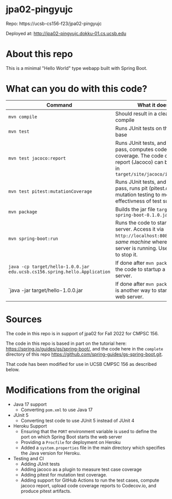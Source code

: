 # jpa02-pingyujc

Repo: https://ucsb-cs156-f23/jpa02-pingyujc

Deployed at: http://jpa02-pingyujc.dokku-01.cs.ucsb.edu

# About this repo

This is a minimal "Hello World" type webapp built with Spring Boot.

# What can you do with this code?

| Command                                                                   | What it does                                                                                                                                           |
| ------------------------------------------------------------------------- | ------------------------------------------------------------------------------------------------------------------------------------------------------ |
| `mvn compile`                                                             | Should result in a clean compile                                                                                                                       |
| `mvn test`                                                                | Runs JUnit tests on the code base                                                                                                                      |
| `mvn test jacoco:report`                                                  | Runs JUnit tests, and if all tests pass, computes code coverage. The code coverage report (Jacoco) can be found in `target/site/jacoco/index.html`     |
| `mvn test pitest:mutationCoverage`                                        | Runs JUnit tests, and if all tests pass, runs pit (pitest.org) mutation testing to measure effectivness of test suite                                  |
| `mvn package`                                                             | Builds the jar file `target/gs-spring-boot-0.1.0.jar`                                                                                                  |
| `mvn spring-boot:run`                                                     | Runs the code to startup a web server. Access it via `http://localhost:8080` on the _same machine_ where the server is running. Use CTRL/C to stop it. |
| `java -cp target/hello-1.0.0.jar edu.ucsb.cs156.spring.hello.Application` | If done after `mvn package`, runs the code to startup a web server.                                                                                    |
| `java -jar target/hello-1.0.0.jar                                         | If done after `mvn package`, this is another way to start up the web server.                                                                           |

# Sources

The code in this repo is in support of
jpa02 for Fall 2022 for CMPSC 156.

The code in this repo is based in part on the tutorial here:
<https://spring.io/guides/gs/spring-boot/>, and the code here in the
`complete` directory of this repo
<https://github.com/spring-guides/gs-spring-boot.git>.

That code has been
modified for use in UCSB CMPSC 156 as described
below.

# Modifications from the original

- Java 17 support
  - Converting `pom.xml` to use Java 17
- JUnit 5
  - Converting test code to use JUnit 5 instead of JUnit 4
- Heroku Support
  - Ensuring that the `PORT` environment variable is
    used to define the port on which Spring Boot starts the web server
  - Providing a `Procfile` for deployment on Heroku
  - Added a `system.properties` file in the main directory
    which specifies the Java version for Heroku.
- Testing and CI
  - Adding JUnit tests
  - Adding jacoco as a plugin to measure test
    case coverage
  - Adding pitest for mutation test coverage.
  - Adding support for GitHub Actions to run
    the test cases, compute jacoco report,
    upload code coverage reports to Codecov.io,
    and produce pitest artifacts.
